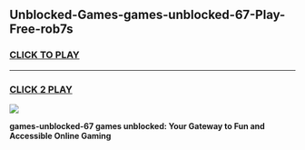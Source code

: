 
## Unblocked-Games-games-unblocked-67-Play-Free-rob7s
<h3>
<a href="https://premium76.site?title=games-unblocked-67&ref=20A">CLICK TO PLAY</a></h3>
<hr>

<h3>
<a href="https://premium76.site?title=games-unblocked-67&ref=20A">CLICK 2 PLAY</a>
  
</h3>

<a href="https://premium76.site?title=games-unblocked-67&ref=20A"><img src="https://clearcache.store/games.png"></a>


**games-unblocked-67 games unblocked: Your Gateway to Fun and Accessible Online Gaming**
